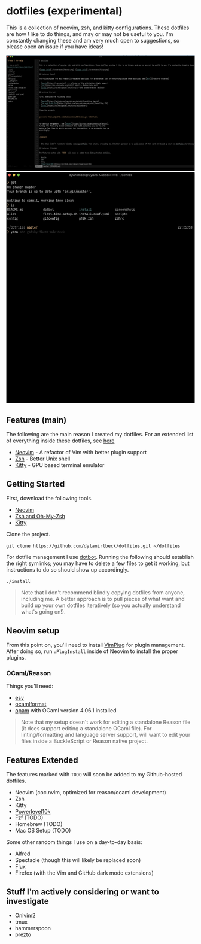 # dotfiles (experimental)

This is a collection of neovim, zsh, and kitty configurations. These dotfiles are how _I_ like to do things, and may or may not be useful to you. I'm constantly changing these and am very much open to suggestions, so please open an issue if you have ideas!

![image info](./screenshots/Neovim.png) ![image info](./screenshots/Kitty.png)

## Features (main)

The following are the main reason I created my dotfiles. For an extended list of everything inside these dotfiles, see [here](#features-extended)

- [Neovim](https://neovim.io/) - A refactor of Vim with better plugin support
- [Zsh](https://en.wikipedia.org/wiki/Z_shell) - Better Unix shell
- [Kitty](https://sw.kovidgoyal.net/kitty/) - GPU based terminal emulator

## Getting Started

First, download the following tools.

- [Neovim](https://github.com/neovim/neovim/wiki/Installing-Neovim)
- [Zsh and Oh-My-Zsh](https://github.com/ohmyzsh/ohmyzsh/wiki/Installing-ZSH)
- [Kitty](https://sw.kovidgoyal.net/kitty/#quickstart)

Clone the project.

```
git clone https://github.com/dylanirlbeck/dotfiles.git ~/dotfiles
```

For dotfile management I use [dotbot](https://github.com/anishathalye/dotbot).
Running the following should establish the right symlinks; you may have to
delete a few files to get it working, but instructions to do so should show up
accordingly.

```
./install
```

> Note that I don't recommend blindly copying dotfiles from anyone, including me. A better approach is to pull pieces of what want and build up your own dotfiles iteratively (so you actually understand what's going on!).

## Neovim setup

From this point on, you'll need to install [VimPlug](https://github.com/junegunn/vim-plug) for plugin management. After doing so, run `:PlugInstall` inside of Neovim to install the proper plugins.

### OCaml/Reason

Things you'll need:
* [esy](esy.sh)
* [ocamlformat](https://github.com/ocaml-ppx/ocamlformat)
* [opam](http://opam.ocaml.org/doc/Install.html) with OCaml version 4.06.1 installed

> Note that my setup doesn't work for editing a standalone Reason file (it does support editing a standalone OCaml file). For linting/formatting and language server support, will want to edit your files inside a BuckleScript or Reason native project. 

## Features Extended

The features marked with `TODO` will soon be added to my Github-hosted dotfiles.

- Neovim (coc.nvim, optimized for reason/ocaml development)
- Zsh
- Kitty
- [Powerlevel10k](https://github.com/romkatv/powerlevel10k)
- Fzf (TODO)
- Homebrew (TODO)
- Mac OS Setup (TODO)

Some other random things I use on a day-to-day basis:

- Alfred
- Spectacle (though this will likely be replaced soon)
- Flux
- Firefox (with the Vim and GitHub dark mode extensions)

## Stuff I'm actively considering or want to investigate

- Onivim2
- tmux
- hammerspoon
- prezto
